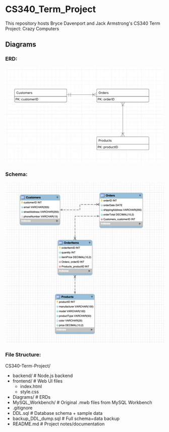 # CS340_Term_Project

This repository hosts Bryce Davenport and Jack Armstrong's CS340 Term Project: Crazy Computers

## Diagrams

### ERD:
![Simple ERD Diagram](/Diagrams/PS2_ERD.png)

### Schema:
![Database Schema](/Diagrams/PS2_Schema.png)

### File Structure:
CS340-Term-Project/
- backend/                # Node.js backend
- frontend/               # Web UI files
    - index.html
    - style.css
- Diagrams/               # ERDs
- MySQL_Workbench/        # Original .mwb files from MySQL Workbench
- .gitignore             
- DDL.sql                 # Database schema + sample data
- backup_DDL_dump.sql     # Full schema+data backup
- README.md               # Project notes/documentation


